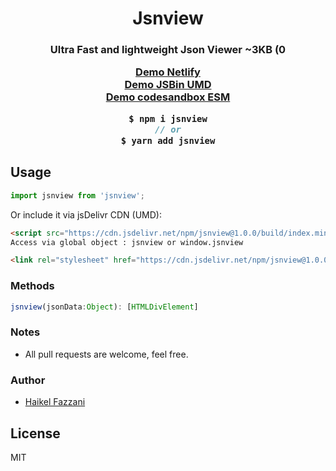 <h1 align="center" style="width:100%">Jsnview</h1>
<h3 align="center">Ultra Fast and lightweight Json Viewer ~3KB (0 </dependencies)</h3>
<br>

[Demo Netlify](https://json-v.netlify.app/public/)  
[Demo JSBin UMD](https://jsbin.com/bovizupahi/1/edit)  
[Demo codesandbox ESM](https://codesandbox.io/s/serverless-sound-igd1h)

```js
$ npm i jsnview
// or
$ yarn add jsnview
```

## Usage
```js
import jsnview from 'jsnview';
```

Or include it via jsDelivr CDN (UMD):
```html
<script src="https://cdn.jsdelivr.net/npm/jsnview@1.0.0/build/index.min.js"></script>
Access via global object : jsnview or window.jsnview

<link rel="stylesheet" href="https://cdn.jsdelivr.net/npm/jsnview@1.0.0/build/index.css" />
```

### Methods
```js
jsnview(jsonData:Object): [HTMLDivElement]
```

### Notes
- All pull requests are welcome, feel free.

### Author
- [Haikel Fazzani](https://github.com/haikelfazzani)

## License
MIT